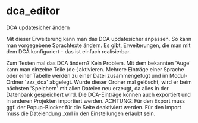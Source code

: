 # dca_editor
DCA updatesicher ändern

Mit dieser Erweiterung kann man das DCA updatesicher anpassen.
So kann man vorgegebene Sprachtexte ändern.
Es gibt, Erweiterungen, die man mit dem DCA konfiguriert - das ist einfach realisierbar.

Zum Testen mal das DCA ändern? Kein Problem. Mit dem bekannten 'Auge' kann man einzelne Teile (de-)aktivieren.
Mehrere Einträge einer Sprache oder einer Tabelle werden zu einer Datei zusammengefügt und im Modul-Ordner 'zzz_dca' abgelegt.
Wurde dieser Ordner mal gelöscht, wird er beim nächsten 'Speichern' mit allen Dateien neu erzeugt, da alles in der Datenbank gespeichert wird.
Die DCA-Einträge können auch exportiert und in anderen Projekten importiert werden.
ACHTUNG: Für den Export muss ggf. der Popup-Blocker für die Seite deaktiviert werden.
Für den Import muss die Dateiendung .xml in den Einstellungen erlaubt sein. 
